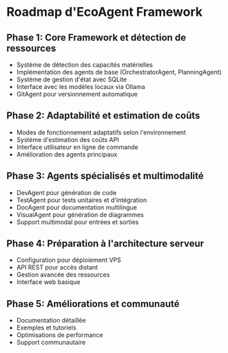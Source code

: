 # Roadmap d'EcoAgent Framework

## Phase 1: Core Framework et détection de ressources
- Système de détection des capacités matérielles
- Implémentation des agents de base (OrchestratorAgent, PlanningAgent)
- Système de gestion d'état avec SQLite
- Interface avec les modèles locaux via Ollama
- GitAgent pour versionnement automatique

## Phase 2: Adaptabilité et estimation de coûts
- Modes de fonctionnement adaptatifs selon l'environnement
- Système d'estimation des coûts API
- Interface utilisateur en ligne de commande
- Amélioration des agents principaux

## Phase 3: Agents spécialisés et multimodalité
- DevAgent pour génération de code
- TestAgent pour tests unitaires et d'intégration
- DocAgent pour documentation multilingue
- VisualAgent pour génération de diagrammes
- Support multimodal pour entrées et sorties

## Phase 4: Préparation à l'architecture serveur
- Configuration pour déploiement VPS
- API REST pour accès distant
- Gestion avancée des ressources
- Interface web basique

## Phase 5: Améliorations et communauté
- Documentation détaillée
- Exemples et tutoriels
- Optimisations de performance
- Support communautaire
